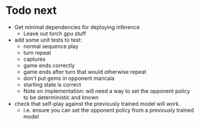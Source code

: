 # Todo next

* Get minimal dependencies for deploying inference
    - Leave out torch gpu stuff
* add some unit tests to test:
    - normal sequence play
    - turn repeat
    - captures
    - game ends correctly
    - game ends after turn that would otherwise repeat
    - don't put gems in opponent mancala
    - starting state is correct
    - Note on implementation: will need a way to set the opponent policy to be deterministic and known
* check that self-play against the previously trained model will work.
    - i.e. ensure you can set the opponent policy from a previously trained model
